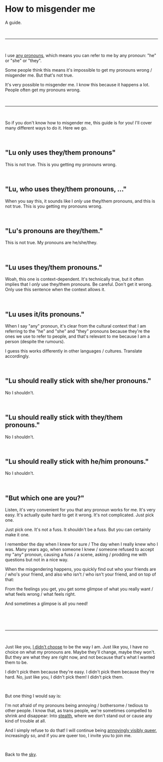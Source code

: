 # How to misgender me

A guide.

<br>

<hr>

<br>

I use [any pronouns](/pronouns), which means you can refer to me by any pronoun: "he" or "she" or "they". 

Some people think this means it's impossible to get my pronouns wrong / misgender me. But that's not true.

It's very possible to misgender me. I know this because it happens a lot. People often get my pronouns wrong.

<br>

<hr>

<br>

So if you don't know how to misgender me, this guide is for you! I'll cover many different ways to do it. Here we go.

<br>

## "Lu only uses they/them pronouns"

This is not true. This is you getting my pronouns wrong.

<br>

## "Lu, who uses they/them pronouns, ..."

When you say this, it sounds like I *only* use they/them pronouns, and this is not true. This is you getting my pronouns wrong.

<br>

## "Lu's pronouns are they/them."

This is not true. My pronouns are he/she/they.

<br>

## "Lu uses they/them pronouns."

Woah, this one is context-dependent. It's technically true, but it often implies that I *only* use they/them pronouns. Be careful. Don't get it wrong. Only use this sentence when the context allows it. 

<br>

## "Lu uses it/its pronouns."

When I say "any" pronoun, it's clear from the cultural context that I am referring to the "he" and "she" and "they" pronouns because they're the ones we use to refer to people, and that's relevant to me because I am a person (despite the rumours).

I guess this works differently in other languages / cultures. Translate accordingly.

<br>

## "Lu should really stick with she/her pronouns."

No I shouldn't.

<br>

## "Lu should really stick with they/them pronouns."

No I shouldn't.

<br>

## "Lu should really stick with he/him pronouns."

No I shouldn't.

<br>

## "But which one are you?"

Listen, it's very convenient for you that any pronoun works for me. It's very easy. It's actually quite hard to get it wrong. It's not complicated. Just pick one. 

Just pick one. It's not a fuss. It shouldn't be a fuss. But you can certainly make it one. 

I remember the day when I knew for sure / The day when I really knew who I was. Many years ago, when someone I knew / someone refused to accept my "any" pronoun, causing a fuss / a scene, asking / prodding me with questions but not in a nice way. 

When the misgendering happens, you quickly find out who your friends are / who's your friend, and also who isn't / who isn't your friend, and on top of that: 

From the feelings you get, you get some glimpse of what you really want / what feels wrong / what feels right.

And sometimes a glimpse is all you need!

<br>

<br>

<br>

<hr>

<br>

Just like you, [I didn't choose](https://www.todepond.com/wikiblogarden/men/choose/the-way-i-am) to be the way I am. Just like you, I have no choice on what my pronouns are. Maybe they'll change, maybe they won't. But they are what they are right now, and not because that's what I wanted them to be.

I didn't pick them because they're easy. I didn't pick them because they're hard. No, just like you, I didn't pick them! I didn't pick them.

<br>

But one thing I would say is: 

I'm not afraid of my pronouns being annoying / bothersome / tedious to other people. I know that, as trans people, we're sometimes compelled to shrink and disappear: Into [stealth](https://www.todepond.com/wikiblogarden/genocide/internalised/transphobia/passing/is-bullshit), where we don't stand out or cause any kind of trouble at all. 

And I simply refuse to do that! I will continue being [annoyingly visibly queer](https://www.todepond.com/wikiblogarden/genocide/visibility/annoyingly/), increasingly so, and if you are queer too, I invite you to join me.

<br>

Back to the [sky](/sky).
